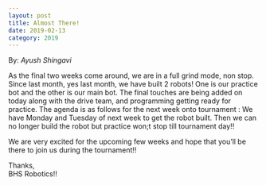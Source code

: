 ```yaml
---
layout: post
title: Almost There!
date: 2019-02-13
category: 2019
---
```

By: _Ayush Shingavi_

As the final two weeks come around, we are in a full grind mode, non stop. Since last month, yes last month, we have built 2 robots! One is our practice bot and the other is our main bot. The final touches are being added on today along with the drive team, and programming getting ready for practice. The agenda is as follows for the next week onto tournament : We have Monday and Tuesday of next week to get the robot built. Then we can no longer build the robot but practice won;t stop till tournament day!!

We are very excited for the upcoming few weeks and hope that you&#8217;ll be there to join us during the tournament!!

Thanks,<br />
BHS Robotics!!